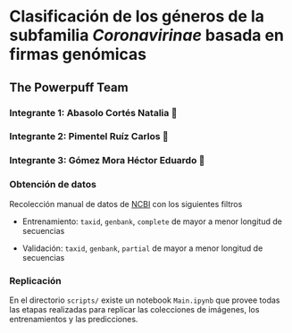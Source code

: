 # Clasificación de los géneros de la subfamilia *Coronavirinae* basada en firmas genómicas

## The Powerpuff Team
### Integrante 1: Abasolo Cortés Natalia 🍬
### Integrante 2: Pimentel Ruíz Carlos 🌰
### Integrante 3: Gómez Mora Héctor Eduardo 🔵

### Obtención de datos

Recolección manual de datos de [NCBI](https://www.ncbi.nlm.nih.gov/labs/virus/vssi/#/) con los siguientes filtros

- Entrenamiento: `taxid`, `genbank`, `complete` de mayor a menor longitud de secuencias

- Validación: `taxid`, `genbank`, `partial` de mayor a menor longitud de secuencias

### Replicación

En el directorio `scripts/` existe un notebook `Main.ipynb` que provee todas las etapas realizadas para replicar las colecciones de imágenes, los entrenamientos y las predicciones.
